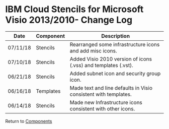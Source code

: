 # IBM Cloud Stencils for Microsoft Visio 2013/2010-  Change Log

| Date | Component | Description |
| --- | --- | --- |
| 07/11/18 | Stencils | Rearranged some infrastructure icons and add misc icons. |
| 07/10/18 | Stencils | Added Visio 2010 version of icons (.vss) and templates (.vst). |
| 06/21/18 | Stencils | Added subnet icon and security group icon. |
| 06/16/18 | Templates | Made text and line defaults in Visio consistent with templates. |
| 06/14/18 | Stencils | Made new Infrastructure icons consistent with other icons. |

Return to [Components](../visio.md)
